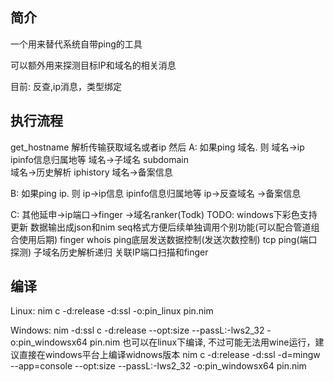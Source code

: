 
## 简介
一个用来替代系统自带ping的工具

可以额外用来探测目标IP和域名的相关消息

目前: 反查,ip消息，类型绑定

## 执行流程
get_hostname 解析传输获取域名或者ip
然后
A: 如果ping 域名. 则
    域名->ip
            ipinfo信息归属地等
    域名->子域名
            subdomain   
    域名->历史解析
            iphistory
    域名->备案信息


B: 如果ping ip. 则
    ip->ip信息
            ipinfo信息归属地等
    ip->反查域名
            ->备案信息

C: 其他延申->ip端口->finger
            ->域名ranker(Todk)
TODO:
    windows下彩色支持更新
    数据输出成json和nim seq格式方便后续单独调用个别功能(可以配合管道组合使用后期)
    finger
    whois
    ping底层发送数据控制(发送次数控制)
    tcp ping(端口探测)
    子域名历史解析递归
    关联IP端口扫描和finger

## 编译
Linux: 
        nim c -d:release -d:ssl   -o:pin_linux pin.nim

Windows:
        nim -d:ssl c -d:release   --opt:size --passL:-lws2_32  -o:pin_windowsx64   pin.nim
        也可以在linux下编译, 不过可能无法用wine运行，建议直接在windows平台上编译widnows版本
        nim c -d:release  -d:ssl -d=mingw --app=console  --opt:size --passL:-lws2_32   -o:pin_windowsx64 pin.nim


